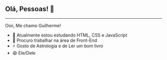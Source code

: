## Olá, Pessoas! 👋
---
Oioi, Me chamo Guilherme!

* 🌱 Atualmente estou estudando HTML, CSS e JavaScript
* 🔭 Procuro trabalhar na área de Front-End
* ⚡ Gosto de Astrologia e de Ler um bom livro
* 😄 Ele/Dele

